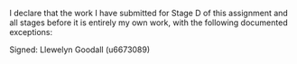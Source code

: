 I declare that the work I have submitted for Stage D of this assignment and all stages before it is entirely my own work, with the following documented exceptions:


Signed: Llewelyn Goodall (u6673089)

